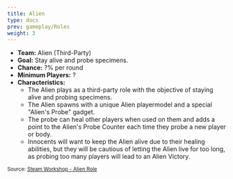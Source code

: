 ```yaml
---
title: Alien
type: docs
prev: gameplay/Roles
weight: 3
---
```


- **Team:** Alien (Third-Party)
- **Goal:** Stay alive and probe specimens.
- **Chance:** ?% per round
- **Minimum Players:** ?
- **Characteristics:**
  - The Alien plays as a third-party role with the objective of staying alive and probing specimens.
  - The Alien spawns with a unique Alien playermodel and a special "Alien's Probe" gadget.
  - The probe can heal other players when used on them and adds a point to the Alien's Probe Counter each time they probe a new player or body.
  - Innocents will want to keep the Alien alive due to their healing abilities, but they will be cautious of letting the Alien live for too long, as probing too many players will lead to an Alien Victory.

<small>Source: [Steam Workshop - Alien Role](https://steamcommunity.com/sharedfiles/filedetails/?id=3278424620)</small>
